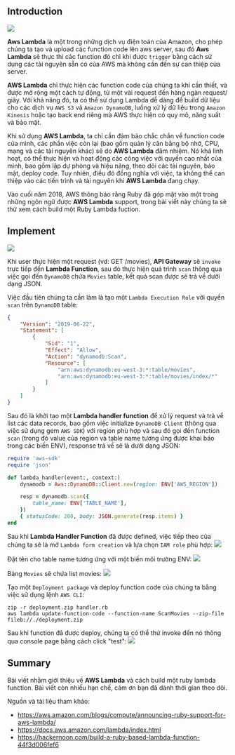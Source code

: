 ## Introduction
![](https://images.viblo.asia/d913f423-4125-40da-98fe-336bb877dffd.PNG)

**Aws Lambda** là một trong những dịch vụ điện toán của Amazon, cho phép chúng ta tạo và upload các function code lên aws server,  sau đó **Aws Lambda** sẽ thực thi các function đó chỉ khi được `trigger` bằng cách sử dụng các tài nguyên sẵn có của AWS mà không cần đến sự can thiệp của server.

**AWS Lambda** chỉ thực hiện các function code của chúng ta khi cần thiết, và được mở rộng một cách tự động, từ một vài request đến hàng ngàn request/ giây. Với khả năng đó, ta có thể sử dụng Lambda dễ dàng để build dữ liệu cho các dịch vụ `AWS S3` và `Amazon DynamoDB`, luồng xử lý dữ liệu trong `Amazon Kinesis` hoặc tạo back end riêng mà AWS thực hiện có quy mô, năng suất và bảo mật.

Khi sử dụng **AWS Lambda**, ta chỉ cần đảm bảo chắc chắn về function code của mình, các phần việc còn lại (bao gồm quản lý cân bằng bộ nhớ, CPU, mạng và các tài nguyên khác) sẽ do **AWS Lambda** đảm nhiệm. Nó khá linh hoạt, có thể thực hiện và hoạt động các công việc với quyền cao nhất của mình, bao gồm lập dự phòng và hiệu năng, theo dõi các tài nguyên, bảo mật, deploy code. Tuy nhiên, điều đó đồng nghĩa với việc, ta không thể can thiệp vào các tiến trình và tài nguyên khi **AWS Lambda** đang chạy.

Vào cuối năm 2018, AWS thông báo rằng Ruby đã góp mặt vào một trong những ngôn ngữ được **AWS Lambda** support, trong bài viết này chúng ta sẽ thử xem cách build một Ruby Lambda fuction. 

## Implement
![](https://images.viblo.asia/82cec99d-069e-4b67-97ec-6cee9e460b9b.png)

Khi user thực hiện một request (vd: GET /movies), **API Gateway** sẽ `invoke` trực tiếp đến **Lambda Function**, sau đó thực hiện quá trình `scan` thông qua việc gọi đến `DynamoDB` chứa `Movies` table, kết quả scan được sẽ trả về dưới dạng JSON.

Việc đầu tiên chúng ta cần làm là tạo một `Lambda Execution Role` với quyền `scan` trên `DynamoDB` table:
```json
{
    "Version": "2019-06-22",
    "Statement": [
        {
            "Sid": "1",
            "Effect": "Allow",
            "Action": "dynamodb:Scan",
            "Resource": [
                "arn:aws:dynamodb:eu-west-3:*:table/movies",
                "arn:aws:dynamodb:eu-west-3:*:table/movies/index/*"
            ]
        }
    ]
}
```
Sau đó là khởi tạo một  **Lambda handler function** để xử lý request và trả về list các data records, bao gồm việc initialize `DynamoDB Client` (thông qua việc sử dụng gem `AWS SDK`) với region phù hợp và sau đó gọi đến function `scan` (trong đó value của region và table name tương ứng được khai báo trong các biến ENV), response trả về sẽ là dưới dạng JSON:
```ruby
require 'aws-sdk'
require 'json'

def lambda_handler(event:, context:)
    dynamodb = Aws::DynamoDB::Client.new(region: ENV['AWS_REGION'])

    resp = dynamodb.scan({
        table_name: ENV['TABLE_NAME'], 
    })
    { statusCode: 200, body: JSON.generate(resp.items) }
end
```
Sau khi **Lambda Handler Function** đã được defined, việc tiếp theo của chúng ta sẽ là mở `Lambda form creation` và lựa chọn `IAM role` phù hợp:
![](https://images.viblo.asia/14d989f3-0351-4888-b0ba-5086fd8e436f.png)

Đặt tên cho table name tương ứng với một biến môi trường ENV:
![](https://images.viblo.asia/cceba8c7-0128-4245-9c34-28f6465929bd.png)

Bảng `Movies` sẽ chứa list movies:
![](https://images.viblo.asia/ea274b6a-3744-404c-9af6-dd0f42e07495.png)

Tạo một `Deployment package` và deploy function code của chúng ta bằng việc sử dụng lệnh `AWS CLI`:
```
zip -r deployment.zip handler.rb
aws lambda update-function-code --function-name ScanMovies --zip-file fileb://./deployment.zip
```
Sau khi function đã được deploy, chúng ta có thể thử invoke đến nó thông qua console page bằng cách click "test":
![](https://images.viblo.asia/af6badbf-70d6-4f87-9a7d-f582c179978f.png)

## Summary
Bài viết nhằm giới thiệu về **AWS Lambda** và cách build một ruby lambda function. Bài viết còn nhiều hạn chế, cảm ơn bạn đã dành thời gian theo dõi.

Nguồn và tài liệu tham khảo:
* https://aws.amazon.com/blogs/compute/announcing-ruby-support-for-aws-lambda/
* https://docs.aws.amazon.com/lambda/index.html
* https://hackernoon.com/build-a-ruby-based-lambda-function-44f3d006fef6
